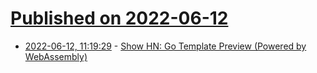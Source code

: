 # [Published on 2022-06-12](index.md)

* [2022-06-12, 11:19:29](https://news.ycombinator.com/item?id=31713654) - [Show HN: Go Template Preview (Powered by WebAssembly)](https://gotemplate.io/)
